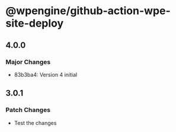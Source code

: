 # @wpengine/github-action-wpe-site-deploy

## 4.0.0

### Major Changes

- 83b3ba4: Version 4 initial

## 3.0.1

### Patch Changes

- Test the changes
